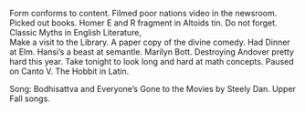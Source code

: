 Form conforms to content. Filmed poor nations video in the newsroom. Picked out books. Homer E and R fragment in Altoids tin. Do not forget. Classic Myths in English Literature,  
Make a visit to the Library. A paper copy of the divine comedy. Had Dinner at Elm. Hansi’s a beast at semantle. Marilyn Bott. Destroying Andover pretty hard this year. Take tonight to look long and hard at math concepts. Paused on Canto V. The Hobbit in Latin. 

Song: Bodhisattva and Everyone’s Gone to the Movies by Steely Dan. Upper Fall songs.